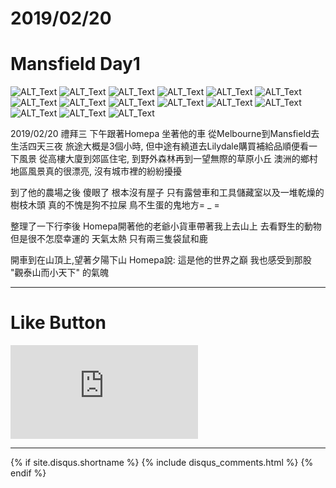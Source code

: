 # 2019/02/20
# Mansfield Day1

![ALT_Text](IMG_3614.JPG)
![ALT_Text](IMG_3616.JPG)
![ALT_Text](IMG_3618.JPG)
![ALT_Text](IMG_3620.JPG)
![ALT_Text](IMG_3621.JPG)
![ALT_Text](IMG_3623.JPG)
![ALT_Text](IMG_3628.JPG)
![ALT_Text](IMG_3629.JPG)
![ALT_Text](IMG_3630.JPG)
![ALT_Text](IMG_3634.JPG)
![ALT_Text](IMG_3635.JPG)
![ALT_Text](IMG_3641.JPG)
![ALT_Text](IMG_3647.JPG)
![ALT_Text](IMG_3656.JPG)
![ALT_Text](IMG_3658.JPG)



  2019/02/20 禮拜三
  下午跟著Homepa 坐著他的車
  從Melbourne到Mansfield去生活四天三夜
  旅途大概是3個小時, 但中途有繞道去Lilydale購買補給品順便看一下風景
  從高樓大廈到郊區住宅, 到野外森林再到一望無際的草原小丘
  澳洲的鄉村地區風景真的很漂亮, 沒有城市裡的紛紛擾擾

  到了他的農場之後 傻眼了
  根本沒有屋子 只有露營車和工具儲藏室以及一堆乾燥的樹枝木頭
  真的不愧是狗不拉屎 鳥不生蛋的鬼地方= _ =

  整理了一下行李後
  Homepa開著他的老爺小貨車帶著我上去山上
  去看野生的動物
  但是很不怎麼幸運的 天氣太熱
  只有兩三隻袋鼠和鹿
  
  開車到在山頂上,望著夕陽下山
  Homepa說: 這是他的世界之巔
  我也感受到那股 "觀泰山而小天下" 的氣魄


* * *

# Like Button

<iframe class="lc-margin-top-64 lc-margin-bottom-32 lc-mobile" data-v-b66e9a5a="" frameborder="0" src="https://button.like.co/in/embed/s9443112/button"> </iframe>

* * *

{% if site.disqus.shortname %}
  {% include disqus_comments.html %}
{% endif %}
